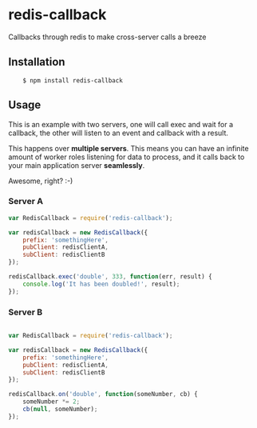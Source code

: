 redis-callback
==============

Callbacks through redis to make cross-server calls a breeze

## Installation

		$ npm install redis-callback


## Usage

This is an example with two servers, one will call exec and wait for a callback, 
the other will listen to an event and callback with a result.

This happens over **multiple servers**. This means you can have an infinite amount of
worker roles listening for data to process, and it calls back to your main application
server **seamlessly**.

Awesome, right? :-)


### Server A

```javascript
var RedisCallback = require('redis-callback');

var redisCallback = new RedisCallback({ 
	prefix: 'somethingHere', 
	pubClient: redisClientA, 
	subClient: redisClientB 
});

redisCallback.exec('double', 333, function(err, result) {
	console.log('It has been doubled!', result);
});

```


### Server B

```javascript

var RedisCallback = require('redis-callback');

var redisCallback = new RedisCallback({ 
	prefix: 'somethingHere', 
	pubClient: redisClientA, 
	subClient: redisClientB 
});

redisCallback.on('double', function(someNumber, cb) {
	someNumber *= 2;
	cb(null, someNumber);
});

```


